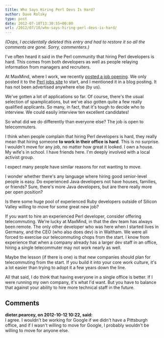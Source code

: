 ```yaml
---
title: Who Says Hiring Perl Devs Is Hard?
author: Dave Rolsky
type: post
date: 2012-07-10T13:30:55+00:00
url: /2012/07/10/who-says-hiring-perl-devs-is-hard/
---
```


_(Oops, I accidentally deleted this entry and had to restore it so all the comments are gone. Sorry,
commenters.)_

I've often heard it said in the Perl community that hiring Perl developers is hard. This comes from
both developers as well as people relaying information from managers and recruiters.

At MaxMind, where I work, we recently [posted a job opening][1]. We only posted it to the [Perl jobs
site][2] to start, and I mentioned it in a blog posting. It has not been advertised anywhere else
(by us).

We've gotten a lot of applications so far. Of course, there's the usual selection of spamplications,
but we've also gotten quite a few really qualified applicants. So many, in fact, that it's tough to
decide who to interview. We could easily interview ten excellent candidates!

So what did we do differently than everyone else? The job is open to telecommuters.

I think when people complain that hiring Perl developers is hard, they really mean that hiring
someone **to work in their office is hard**. This is no surprise. I wouldn't move for any job, no
matter how great it looked. I own a house. My wife's in school. I have friends here. I'm deeply
involved with a local activist group.

I expect many people have similar reasons for not wanting to move.

I wonder whether there's any language where hiring good senior-level people is easy. Do experienced
Java developers not have houses, families, or friends? Sure, there's more Java developers, but are
there really more per open position?

Is there some huge pool of experienced Ruby developers outside of Silicon Valley willing to move for
some great new job?

If you want to hire an experienced Perl developer, consider offering telecommuting. We're lucky at
MaxMind, in that the dev team has always been remote. The only other developer who was here when I
started lives in Germany, and the CEO (who also does dev) is in Waltham. We were all forced to
exercise our telecommuting chops from the start. I know from experience that when a company already
has a larger dev staff in an office, hiring a single telecommuter may not work nearly as well.

Maybe the lesson (if there is one) is that new companies should plan for telecommuting from the
start. If you build it into your core work culture, it's a lot easier than trying to adopt it a few
years down the line.

All that said, I do think that having everyone in a single office is better. If I were running my
own company, it's what I'd want. But you have to balance that against your ability to hire more
technical staff in the future.

[1]: http://www.urth.org/~autarch/senior-developer-job-posting.html
[2]: http://jobs.perl.org/

## Comments

**dieter.pearcey, on 2012-10-12 10:22, said:**  
I agree. I wouldn't be working for Google if we didn't have a Pittsburgh office, and if I wasn't
willing to move for Google, I probably wouldn't be willing to move for anyone else.
